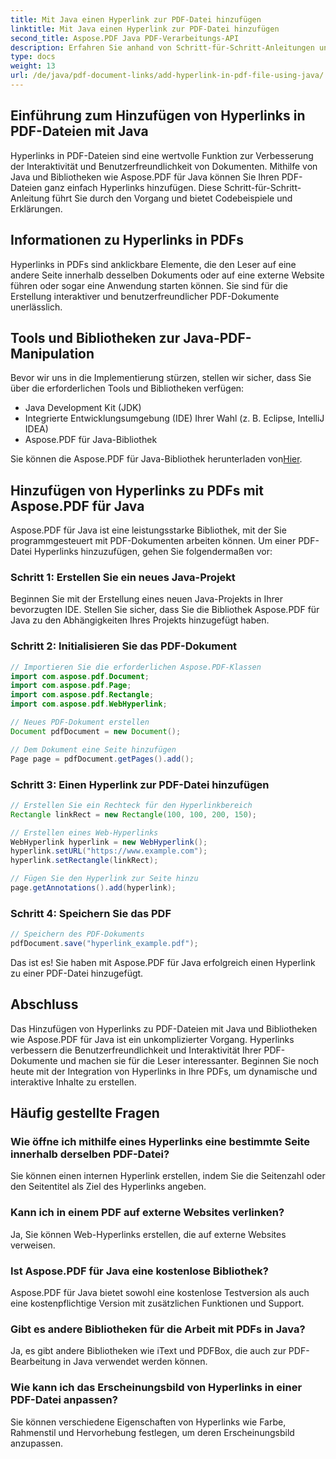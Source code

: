 ```yaml
---
title: Mit Java einen Hyperlink zur PDF-Datei hinzufügen
linktitle: Mit Java einen Hyperlink zur PDF-Datei hinzufügen
second_title: Aspose.PDF Java PDF-Verarbeitungs-API
description: Erfahren Sie anhand von Schritt-für-Schritt-Anleitungen und Quellcode, wie Sie mit Java Hyperlinks zu PDF-Dateien hinzufügen. Verbessern Sie Ihre PDF-Dokumente durch Interaktivität.
type: docs
weight: 13
url: /de/java/pdf-document-links/add-hyperlink-in-pdf-file-using-java/
---
```


## Einführung zum Hinzufügen von Hyperlinks in PDF-Dateien mit Java

Hyperlinks in PDF-Dateien sind eine wertvolle Funktion zur Verbesserung der Interaktivität und Benutzerfreundlichkeit von Dokumenten. Mithilfe von Java und Bibliotheken wie Aspose.PDF für Java können Sie Ihren PDF-Dateien ganz einfach Hyperlinks hinzufügen. Diese Schritt-für-Schritt-Anleitung führt Sie durch den Vorgang und bietet Codebeispiele und Erklärungen.

## Informationen zu Hyperlinks in PDFs

Hyperlinks in PDFs sind anklickbare Elemente, die den Leser auf eine andere Seite innerhalb desselben Dokuments oder auf eine externe Website führen oder sogar eine Anwendung starten können. Sie sind für die Erstellung interaktiver und benutzerfreundlicher PDF-Dokumente unerlässlich.

## Tools und Bibliotheken zur Java-PDF-Manipulation

Bevor wir uns in die Implementierung stürzen, stellen wir sicher, dass Sie über die erforderlichen Tools und Bibliotheken verfügen:

- Java Development Kit (JDK)
- Integrierte Entwicklungsumgebung (IDE) Ihrer Wahl (z. B. Eclipse, IntelliJ IDEA)
- Aspose.PDF für Java-Bibliothek

 Sie können die Aspose.PDF für Java-Bibliothek herunterladen von[Hier](https://releases.aspose.com/pdf/java/).

## Hinzufügen von Hyperlinks zu PDFs mit Aspose.PDF für Java

Aspose.PDF für Java ist eine leistungsstarke Bibliothek, mit der Sie programmgesteuert mit PDF-Dokumenten arbeiten können. Um einer PDF-Datei Hyperlinks hinzuzufügen, gehen Sie folgendermaßen vor:

### Schritt 1: Erstellen Sie ein neues Java-Projekt

Beginnen Sie mit der Erstellung eines neuen Java-Projekts in Ihrer bevorzugten IDE. Stellen Sie sicher, dass Sie die Bibliothek Aspose.PDF für Java zu den Abhängigkeiten Ihres Projekts hinzugefügt haben.

### Schritt 2: Initialisieren Sie das PDF-Dokument

```java
// Importieren Sie die erforderlichen Aspose.PDF-Klassen
import com.aspose.pdf.Document;
import com.aspose.pdf.Page;
import com.aspose.pdf.Rectangle;
import com.aspose.pdf.WebHyperlink;

// Neues PDF-Dokument erstellen
Document pdfDocument = new Document();

// Dem Dokument eine Seite hinzufügen
Page page = pdfDocument.getPages().add();
```

### Schritt 3: Einen Hyperlink zur PDF-Datei hinzufügen

```java
// Erstellen Sie ein Rechteck für den Hyperlinkbereich
Rectangle linkRect = new Rectangle(100, 100, 200, 150);

// Erstellen eines Web-Hyperlinks
WebHyperlink hyperlink = new WebHyperlink();
hyperlink.setURL("https://www.example.com");
hyperlink.setRectangle(linkRect);

// Fügen Sie den Hyperlink zur Seite hinzu
page.getAnnotations().add(hyperlink);
```

### Schritt 4: Speichern Sie das PDF

```java
// Speichern des PDF-Dokuments
pdfDocument.save("hyperlink_example.pdf");
```

Das ist es! Sie haben mit Aspose.PDF für Java erfolgreich einen Hyperlink zu einer PDF-Datei hinzugefügt.

## Abschluss

Das Hinzufügen von Hyperlinks zu PDF-Dateien mit Java und Bibliotheken wie Aspose.PDF für Java ist ein unkomplizierter Vorgang. Hyperlinks verbessern die Benutzerfreundlichkeit und Interaktivität Ihrer PDF-Dokumente und machen sie für die Leser interessanter. Beginnen Sie noch heute mit der Integration von Hyperlinks in Ihre PDFs, um dynamische und interaktive Inhalte zu erstellen.

## Häufig gestellte Fragen

### Wie öffne ich mithilfe eines Hyperlinks eine bestimmte Seite innerhalb derselben PDF-Datei?

Sie können einen internen Hyperlink erstellen, indem Sie die Seitenzahl oder den Seitentitel als Ziel des Hyperlinks angeben.

### Kann ich in einem PDF auf externe Websites verlinken?

Ja, Sie können Web-Hyperlinks erstellen, die auf externe Websites verweisen.

### Ist Aspose.PDF für Java eine kostenlose Bibliothek?

Aspose.PDF für Java bietet sowohl eine kostenlose Testversion als auch eine kostenpflichtige Version mit zusätzlichen Funktionen und Support.

### Gibt es andere Bibliotheken für die Arbeit mit PDFs in Java?

Ja, es gibt andere Bibliotheken wie iText und PDFBox, die auch zur PDF-Bearbeitung in Java verwendet werden können.

### Wie kann ich das Erscheinungsbild von Hyperlinks in einer PDF-Datei anpassen?

Sie können verschiedene Eigenschaften von Hyperlinks wie Farbe, Rahmenstil und Hervorhebung festlegen, um deren Erscheinungsbild anzupassen.